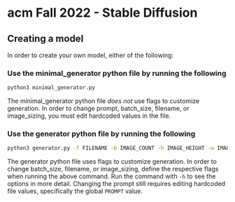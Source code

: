 # acm Fall 2022 - Stable Diffusion

## Creating a model
In order to create your own model, either of the following:
### Use the minimal_generator python file by running the following
```bash
python3 minimal_generator.py
```
The minimal_generator python file _does not_ use flags to customize generation. In order to change prompt, batch_size, filename, 
or image_sizing, you must edit hardcoded values in the file.

### Use the generator python file by running the following
```bash
python3 generator.py -f FILENAME -b IMAGE_COUNT -h IMAGE_HEIGHT -w IMAGE_WIDTH
```
The generator python file uses flags to customize generation. In order to change batch_size, filename, 
or image_sizing, define the respective flags when running the above command. Run the command with `-h` to see 
the options in more detail. Changing the prompt still requires editing hardcoded file values, specifically the global `PROMPT` value.
